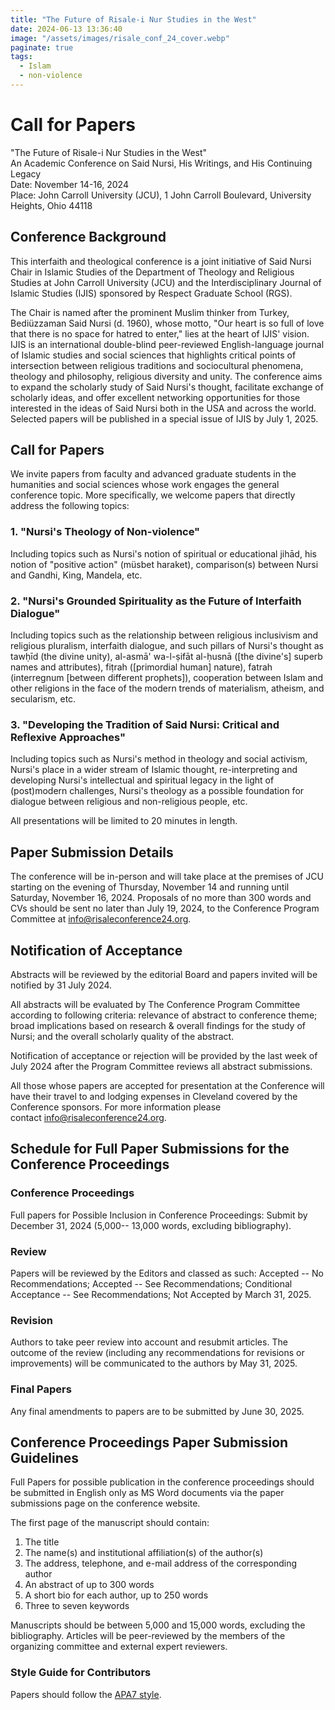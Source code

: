 ```yaml
---
title: "The Future of Risale-i Nur Studies in the West"
date: 2024-06-13 13:36:40
image: "/assets/images/risale_conf_24_cover.webp"
paginate: true   
tags:
  - Islam
  - non-violence
---
```

Call for Papers
===============

"The Future of Risale-i Nur Studies in the West"\
An Academic Conference on Said Nursi, His Writings, and His Continuing Legacy\
Date: November 14-16, 2024\
Place: John Carroll University (JCU), 1 John Carroll Boulevard, University Heights, Ohio 44118

Conference Background
---------------------

This interfaith and theological conference is a joint initiative of Said Nursi Chair in Islamic Studies of the Department of Theology and Religious Studies at John Carroll University (JCU) and the Interdisciplinary Journal of Islamic Studies (IJIS) sponsored by Respect Graduate School (RGS).

The Chair is named after the prominent Muslim thinker from Turkey, Bediüzzaman Said Nursi (d. 1960), whose motto, "Our heart is so full of love that there is no space for hatred to enter," lies at the heart of IJIS' vision. IJIS is an international double-blind peer-reviewed English-language journal of Islamic studies and social sciences that highlights critical points of intersection between religious traditions and sociocultural phenomena, theology and philosophy, religious diversity and unity. The conference aims to expand the scholarly study of Said Nursi's thought, facilitate exchange of scholarly ideas, and offer excellent networking opportunities for those interested in the ideas of Said Nursi both in the USA and across the world. Selected papers will be published in a special issue of IJIS by July 1, 2025.

Call for Papers
---------------

We invite papers from faculty and advanced graduate students in the humanities and social sciences whose work engages the general conference topic. More specifically, we welcome papers that directly address the following topics:

### 1\. "Nursi's Theology of Non-violence"

Including topics such as Nursi's notion of spiritual or educational jihād, his notion of "positive action" (müsbet haraket), comparison(s) between Nursi and Gandhi, King, Mandela, etc.

### 2\. "Nursi's Grounded Spirituality as the Future of Interfaith Dialogue"

Including topics such as the relationship between religious inclusivism and religious pluralism, interfaith dialogue, and such pillars of Nursi's thought as tawḥīd (the divine unity), al-asmā' wa-l-ṣifāt al-ḥusnā ([the divine's] superb names and attributes), fiṭrah ([primordial human] nature), fatrah (interregnum [between different prophets]), cooperation between Islam and other religions in the face of the modern trends of materialism, atheism, and secularism, etc.

### 3\. "Developing the Tradition of Said Nursi: Critical and Reflexive Approaches"

Including topics such as Nursi's method in theology and social activism, Nursi's place in a wider stream of Islamic thought, re-interpreting and developing Nursi's intellectual and spiritual legacy in the light of (post)modern challenges, Nursi's theology as a possible foundation for dialogue between religious and non-religious people, etc.

All presentations will be limited to 20 minutes in length.

Paper Submission Details
------------------------

The conference will be in-person and will take place at the premises of JCU starting on the evening of Thursday, November 14 and running until Saturday, November 16, 2024. Proposals of no more than 300 words and CVs should be sent no later than July 19, 2024, to the Conference Program Committee at <info@risaleconference24.org>.

Notification of Acceptance
--------------------------

Abstracts will be reviewed by the editorial Board and papers invited will be notified by 31 July 2024.

All abstracts will be evaluated by The Conference Program Committee according to following criteria: relevance of abstract to conference theme; broad implications based on research & overall findings for the study of Nursi; and the overall scholarly quality of the abstract.

Notification of acceptance or rejection will be provided by the last week of July 2024 after the Program Committee reviews all abstract submissions.

All those whose papers are accepted for presentation at the Conference will have their travel to and lodging expenses in Cleveland covered by the Conference sponsors. For more information please contact <info@risaleconference24.org>.

Schedule for Full Paper Submissions for the Conference Proceedings
------------------------------------------------------------------

### Conference Proceedings

Full papers for Possible Inclusion in Conference Proceedings: Submit by December 31, 2024 (5,000-- 13,000 words, excluding bibliography).

### Review

Papers will be reviewed by the Editors and classed as such: Accepted -- No Recommendations; Accepted -- See Recommendations; Conditional Acceptance -- See Recommendations; Not Accepted by March 31, 2025.

### Revision

Authors to take peer review into account and resubmit articles. The outcome of the review (including any recommendations for revisions or improvements) will be communicated to the authors by May 31, 2025.

### Final Papers

Any final amendments to papers are to be submitted by June 30, 2025.

Conference Proceedings Paper Submission Guidelines
--------------------------------------------------

Full Papers for possible publication in the conference proceedings should be submitted in English only as MS Word documents via the paper submissions page on the conference website.

The first page of the manuscript should contain:

1.  The title
2.  The name(s) and institutional affiliation(s) of the author(s)
3.  The address, telephone, and e-mail address of the corresponding author
4.  An abstract of up to 300 words
5.  A short bio for each author, up to 250 words
6.  Three to seven keywords

Manuscripts should be between 5,000 and 15,000 words, excluding the bibliography. Articles will be peer-reviewed by the members of the organizing committee and external expert reviewers.

### Style Guide for Contributors

Papers should follow the [APA7 style](https://apastyle.apa.org/).